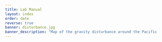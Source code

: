 ```yaml
---
title: Lab Manual
layout: index
order: date
reverse: true
banner: disturbance.jpg
banner_description: "Map of the gravity disturbance around the Pacific Ocean."
---
```

